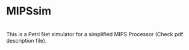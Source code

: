# MIPSsim
<br/>
This is a Petri Net simulator for a simplified MIPS Processor (Check pdf description file).